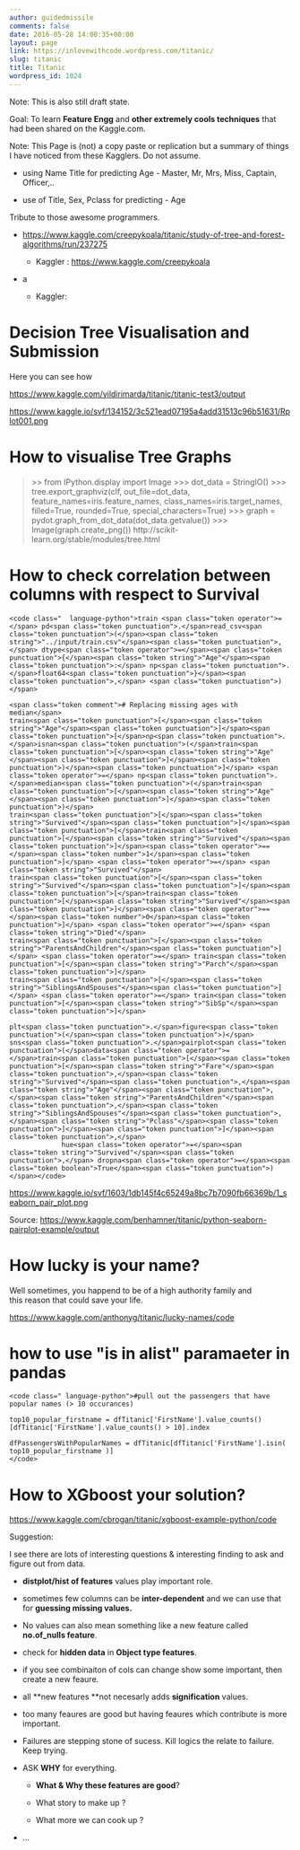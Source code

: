 ```yaml
---
author: guidedmissile
comments: false
date: 2016-05-28 14:00:35+00:00
layout: page
link: https://inlovewithcode.wordpress.com/titanic/
slug: titanic
title: Titanic
wordpress_id: 1024
---
```


Note: This is also still draft state.



Goal: To learn **Feature Engg** and **other extremely cools techniques** that had been shared on the Kaggle.com.

Note: This Page is (not) a copy paste or replication but a summary of things I have noticed from these Kagglers. Do not assume.



	
  * using Name Title for predicting Age - Master, Mr, Mrs, Miss, Captain, Officer,..

	
  * use of Title, Sex, Pclass for predicting - Age


Tribute to those awesome programmers.

	
  * https://www.kaggle.com/creepykoala/titanic/study-of-tree-and-forest-algorithms/run/237275

	
    * Kaggler : https://www.kaggle.com/creepykoala




	
  * a

	
    * Kaggler:







# Decision Tree Visualisation and Submission

Here you can see how

https://www.kaggle.com/yildirimarda/titanic/titanic-test3/output

https://www.kaggle.io/svf/134152/3c521ead07195a4add31513c96b51631/Rplot001.png

# How to visualise Tree Graphs


<blockquote>>> from IPython.display import Image
>>> dot_data = StringIO()
>>> tree.export_graphviz(clf, out_file=dot_data,
feature_names=iris.feature_names,
class_names=iris.target_names,
filled=True, rounded=True,
special_characters=True)
>>> graph = pydot.graph_from_dot_data(dot_data.getvalue())
>>> Image(graph.create_png())
http://scikit-learn.org/stable/modules/tree.html</blockquote>




# How to check correlation between columns with respect to Survival

    
    <code class="  language-python">train <span class="token operator">=</span> pd<span class="token punctuation">.</span>read_csv<span class="token punctuation">(</span><span class="token string">"../input/train.csv"</span><span class="token punctuation">,</span> dtype<span class="token operator">=</span><span class="token punctuation">{</span><span class="token string">"Age"</span><span class="token punctuation">:</span> np<span class="token punctuation">.</span>float64<span class="token punctuation">}</span><span class="token punctuation">,</span> <span class="token punctuation">)</span>
    
    <span class="token comment"># Replacing missing ages with median</span>
    train<span class="token punctuation">[</span><span class="token string">"Age"</span><span class="token punctuation">]</span><span class="token punctuation">[</span>np<span class="token punctuation">.</span>isnan<span class="token punctuation">(</span>train<span class="token punctuation">[</span><span class="token string">"Age"</span><span class="token punctuation">]</span><span class="token punctuation">)</span><span class="token punctuation">]</span> <span class="token operator">=</span> np<span class="token punctuation">.</span>median<span class="token punctuation">(</span>train<span class="token punctuation">[</span><span class="token string">"Age"</span><span class="token punctuation">]</span><span class="token punctuation">)</span>
    train<span class="token punctuation">[</span><span class="token string">"Survived"</span><span class="token punctuation">]</span><span class="token punctuation">[</span>train<span class="token punctuation">[</span><span class="token string">"Survived"</span><span class="token punctuation">]</span><span class="token operator">==</span><span class="token number">1</span><span class="token punctuation">]</span> <span class="token operator">=</span> <span class="token string">"Survived"</span>
    train<span class="token punctuation">[</span><span class="token string">"Survived"</span><span class="token punctuation">]</span><span class="token punctuation">[</span>train<span class="token punctuation">[</span><span class="token string">"Survived"</span><span class="token punctuation">]</span><span class="token operator">==</span><span class="token number">0</span><span class="token punctuation">]</span> <span class="token operator">=</span> <span class="token string">"Died"</span>
    train<span class="token punctuation">[</span><span class="token string">"ParentsAndChildren"</span><span class="token punctuation">]</span> <span class="token operator">=</span> train<span class="token punctuation">[</span><span class="token string">"Parch"</span><span class="token punctuation">]</span>
    train<span class="token punctuation">[</span><span class="token string">"SiblingsAndSpouses"</span><span class="token punctuation">]</span> <span class="token operator">=</span> train<span class="token punctuation">[</span><span class="token string">"SibSp"</span><span class="token punctuation">]</span>
    
    plt<span class="token punctuation">.</span>figure<span class="token punctuation">(</span><span class="token punctuation">)</span>
    sns<span class="token punctuation">.</span>pairplot<span class="token punctuation">(</span>data<span class="token operator">=</span>train<span class="token punctuation">[</span><span class="token punctuation">[</span><span class="token string">"Fare"</span><span class="token punctuation">,</span><span class="token string">"Survived"</span><span class="token punctuation">,</span><span class="token string">"Age"</span><span class="token punctuation">,</span><span class="token string">"ParentsAndChildren"</span><span class="token punctuation">,</span><span class="token string">"SiblingsAndSpouses"</span><span class="token punctuation">,</span><span class="token string">"Pclass"</span><span class="token punctuation">]</span><span class="token punctuation">]</span><span class="token punctuation">,</span>
                 hue<span class="token operator">=</span><span class="token string">"Survived"</span><span class="token punctuation">,</span> dropna<span class="token operator">=</span><span class="token boolean">True</span><span class="token punctuation">)</span></code>




https://www.kaggle.io/svf/1603/1db145f4c65249a8bc7b7090fb66369b/1_seaborn_pair_plot.png

Source: https://www.kaggle.com/benhamner/titanic/python-seaborn-pairplot-example/output



# How lucky is your name?

Well sometimes, you happend to be of a high authority family and this reason that could save your life.

https://www.kaggle.com/anthonyg/titanic/lucky-names/code



# how to use "is in alist" paramaeter in pandas

    
    <code class=" language-python">#pull out the passengers that have popular names (> 10 occurances)
    
    top10_popular_firstname = dfTitanic['FirstName'].value_counts()[dfTitanic['FirstName'].value_counts() > 10].index
    
    dfPassengersWithPopularNames = dfTitanic[dfTitanic['FirstName'].isin( top10_popular_firstname )]
    </code>




# How to XGboost your solution?

https://www.kaggle.com/cbrogan/titanic/xgboost-example-python/code



Suggestion:

I see there are lots of interesting questions & interesting finding to ask and figure out from data.



	
  * **distplot/hist of features** values play important role.

	
  * sometimes few columns can be **inter-dependent** and we can use that for **guessing missing values.**

	
  * No values can also mean something like a new feature called **no.of_nulls feature**.

	
  * check for **hidden data** in **Object type features**.

	
  * if you see combinaiton of cols can change show some important, then create a new feaure.

	
  * all **new features **not necesarly adds **signification** values.

	
  * too many feaures are good but having feaures which contribute is more important.

	
  * Failures are stepping stone of sucess. Kill logics the relate to failure. Keep trying.

	
  * ASK **WHY** for everything.

	
    * **What & Why these features are good**?

	
    * What story to make up ?

	
    * What more we can cook up ?




	
  * ...









